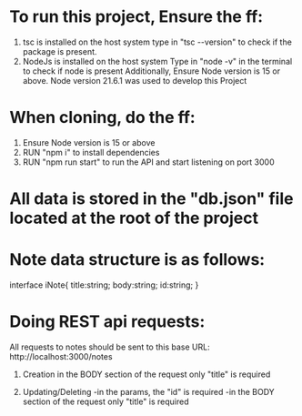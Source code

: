 # To run this project, Ensure the ff:
1. tsc is installed on the host system
    type in "tsc --version" to check if the package is present.
2. NodeJs is installed on the host system
    Type in "node -v" in the terminal to check if node is present
    Additionally, Ensure Node version is 15 or above.
    Node version 21.6.1 was used to develop this Project


# When cloning, do the ff:
1. Ensure Node version is 15 or above
2. RUN "npm i" to install dependencies
3. RUN "npm run start" to run the API and start listening on port 3000


# All data is stored in the "db.json" file located at the root of the project

# Note data structure is as follows:
interface iNote{
    title:string;
    body:string;
    id:string;
}


# Doing REST api requests:
All requests to notes should be sent to this base URL: http://localhost:3000/notes

1. Creation
    in the BODY section of the request only "title" is required

2. Updating/Deleting
    -in the params, the "id" is required
    -in the BODY section of the request only "title" is required



